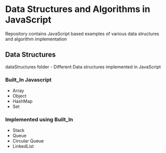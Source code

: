 # Data Structures and Algorithms in JavaScript

Repository contains JavaScript based examples of various data structures and algorithm implementation

## Data Structures 

 dataStructures folder - Different Data structures implemented in JavaScript

### Built_In Javascript
 * Array 
 * Object
 * HashMap
 * Set

### Implemented using Built_In
* Stack
* Queue
* Circular Queue
* LinkedList

